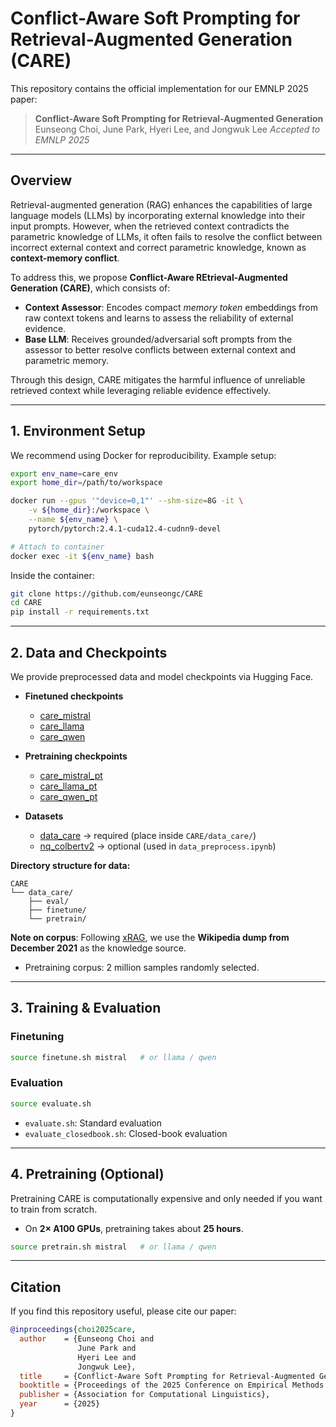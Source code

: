# Conflict-Aware Soft Prompting for Retrieval-Augmented Generation (CARE)

This repository contains the official implementation for our EMNLP 2025 paper:

> **Conflict-Aware Soft Prompting for Retrieval-Augmented Generation**
> Eunseong Choi, June Park, Hyeri Lee, and Jongwuk Lee
> *Accepted to EMNLP 2025*

---

## Overview

Retrieval-augmented generation (RAG) enhances the capabilities of large language models (LLMs) by incorporating external knowledge into their input prompts. However, when the retrieved context contradicts the parametric knowledge of LLMs, it often fails to resolve the conflict between incorrect external context and correct parametric knowledge, known as **context-memory conflict**.

To address this, we propose **Conflict-Aware REtrieval-Augmented Generation (CARE)**, which consists of:

* **Context Assessor**: Encodes compact *memory token* embeddings from raw context tokens and learns to assess the reliability of external evidence.
* **Base LLM**: Receives grounded/adversarial soft prompts from the assessor to better resolve conflicts between external context and parametric memory.

Through this design, CARE mitigates the harmful influence of unreliable retrieved context while leveraging reliable evidence effectively.

---

## 1. Environment Setup

We recommend using Docker for reproducibility. Example setup:

```bash
export env_name=care_env
export home_dir=/path/to/workspace

docker run --gpus '"device=0,1"' --shm-size=8G -it \
    -v ${home_dir}:/workspace \
    --name ${env_name} \
    pytorch/pytorch:2.4.1-cuda12.4-cudnn9-devel

# Attach to container
docker exec -it ${env_name} bash
```

Inside the container:

```bash
git clone https://github.com/eunseongc/CARE
cd CARE
pip install -r requirements.txt
```

---

## 2. Data and Checkpoints

We provide preprocessed data and model checkpoints via Hugging Face.

* **Finetuned checkpoints**

  * [care\_mistral](https://huggingface.co/eunseong/care_mistral)
  * [care\_llama](https://huggingface.co/eunseong/care_llama)
  * [care\_qwen](https://huggingface.co/eunseong/care_qwen)

* **Pretraining checkpoints**

  * [care\_mistral\_pt](https://huggingface.co/eunseong/care_mistral_pt)
  * [care\_llama\_pt](https://huggingface.co/eunseong/care_llama_pt)
  * [care\_qwen\_pt](https://huggingface.co/eunseong/care_qwen_pt)

* **Datasets**

  * [data\_care](https://huggingface.co/datasets/eunseong/data_care) → required (place inside `CARE/data_care/`)
  * [nq\_colbertv2](https://huggingface.co/datasets/eunseong/nq_colbertv2) → optional (used in `data_preprocess.ipynb`)

**Directory structure for data:**

```
CARE
└── data_care/
    ├── eval/
    ├── finetune/
    └── pretrain/
```

**Note on corpus**: Following [xRAG](https://github.com/Hannibal046/xRAG), we use the **Wikipedia dump from December 2021** as the knowledge source.
* Pretraining corpus: 2 million samples randomly selected.

---

## 3. Training & Evaluation

### Finetuning

```bash
source finetune.sh mistral   # or llama / qwen
```

### Evaluation

```bash
source evaluate.sh
```

* `evaluate.sh`: Standard evaluation
* `evaluate_closedbook.sh`: Closed-book evaluation

---

## 4. Pretraining (Optional)

Pretraining CARE is computationally expensive and only needed if you want to train from scratch.

* On **2× A100 GPUs**, pretraining takes about **25 hours**.

```bash
source pretrain.sh mistral   # or llama / qwen
```

---

## Citation

If you find this repository useful, please cite our paper:

```bibtex
@inproceedings{choi2025care,
  author    = {Eunseong Choi and
               June Park and
               Hyeri Lee and
               Jongwuk Lee},
  title     = {Conflict-Aware Soft Prompting for Retrieval-Augmented Generation},
  booktitle = {Proceedings of the 2025 Conference on Empirical Methods in Natural Language Processing (EMNLP)},
  publisher = {Association for Computational Linguistics},
  year      = {2025}
}
```
